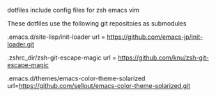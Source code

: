 dotfiles include config files for zsh emacs vim

These dotfiles use the following git repositoies as submodules

.emacs.d/site-lisp/init-loader url = https://github.com/emacs-jp/init-loader.git

.zshrc_dir/zsh-git-escape-magic url = https://github.com/knu/zsh-git-escape-magic

.emacs.d/themes/emacs-color-theme-solarized url=https://github.com/sellout/emacs-color-theme-solarized.git

